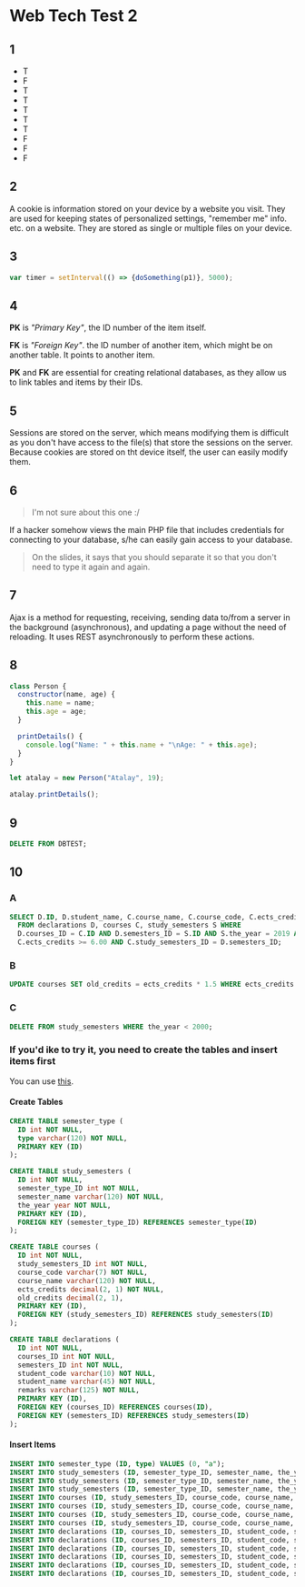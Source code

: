 # Web Tech Test 2

## 1

- T
- F
- T
- T
- T
- T
- T
- F
- F
- F

## 2

A cookie is information stored on your device by a website you visit. They are used for keeping states of personalized settings, "remember me" info. etc. on a website. They are stored as single or multiple files on your device.

## 3

```js
var timer = setInterval(() => {doSomething(p1)}, 5000);
```

## 4

**PK** is *"Primary Key"*, the ID number of the item itself.

**FK** is *"Foreign Key"*. the ID number of another item, which might be on another table. It points to another item.

**PK** and **FK** are essential for creating relational databases, as they allow us to link tables and items by their IDs.

## 5

Sessions are stored on the server, which means modifying them is difficult as you don't have access to the file(s) that store the sessions on the server. Because cookies are stored on tht device itself, the user can easily modify them.

## 6

> I'm not sure about this one :/

If a hacker somehow views the main PHP file that includes credentials for connecting to your database, s/he can easily gain access to your database.

> On the slides, it says that you should separate it so that you don't need to type it again and again.

## 7

Ajax is a method for requesting, receiving, sending data to/from a server in the background (asynchronous), and updating a page without the need of reloading. It uses REST asynchronously to perform these actions.

## 8

```js
class Person {
  constructor(name, age) {
    this.name = name;
    this.age = age;
  }

  printDetails() {
    console.log("Name: " + this.name + "\nAge: " + this.age);
  }
}

let atalay = new Person("Atalay", 19);

atalay.printDetails();
```

## 9

```SQL
DELETE FROM DBTEST;
```

## 10

### A

```SQL
SELECT D.ID, D.student_name, C.course_name, C.course_code, C.ects_credits, S.the_year 
  FROM declarations D, courses C, study_semesters S WHERE
  D.courses_ID = C.ID AND D.semesters_ID = S.ID AND S.the_year = 2019 AND
  C.ects_credits >= 6.00 AND C.study_semesters_ID = D.semesters_ID;
```

### B

```SQL
UPDATE courses SET old_credits = ects_credits * 1.5 WHERE ects_credits >= 6.00;
```

### C

```SQL
DELETE FROM study_semesters WHERE the_year < 2000;
```

### If you'd ike to try it, you need to create the tables and insert items first

You can use [this](https://www.db-fiddle.com/f/8eHhQNYnQfxoT8NREP9XxU/0).

#### Create Tables

```SQL
CREATE TABLE semester_type (
  ID int NOT NULL,
  type varchar(120) NOT NULL,
  PRIMARY KEY (ID)
);

CREATE TABLE study_semesters (
  ID int NOT NULL,
  semester_type_ID int NOT NULL,
  semester_name varchar(120) NOT NULL,
  the_year year NOT NULL,
  PRIMARY KEY (ID),
  FOREIGN KEY (semester_type_ID) REFERENCES semester_type(ID)
);

CREATE TABLE courses (
  ID int NOT NULL,
  study_semesters_ID int NOT NULL,
  course_code varchar(7) NOT NULL,
  course_name varchar(120) NOT NULL,
  ects_credits decimal(2, 1) NOT NULL,
  old_credits decimal(2, 1),
  PRIMARY KEY (ID),
  FOREIGN KEY (study_semesters_ID) REFERENCES study_semesters(ID)
);

CREATE TABLE declarations (
  ID int NOT NULL,
  courses_ID int NOT NULL,
  semesters_ID int NOT NULL,
  student_code varchar(10) NOT NULL,
  student_name varchar(45) NOT NULL,
  remarks varchar(125) NOT NULL,
  PRIMARY KEY (ID),
  FOREIGN KEY (courses_ID) REFERENCES courses(ID),
  FOREIGN KEY (semesters_ID) REFERENCES study_semesters(ID)
);
```

#### Insert Items

```SQL
INSERT INTO semester_type (ID, type) VALUES (0, "a");
INSERT INTO study_semesters (ID, semester_type_ID, semester_name, the_year) VALUES (1, 0, "s1", 2019);
INSERT INTO study_semesters (ID, semester_type_ID, semester_name, the_year) VALUES (0, 0, "s0", 2018);
INSERT INTO study_semesters (ID, semester_type_ID, semester_name, the_year) VALUES (2, 0, "s2", 2020);
INSERT INTO courses (ID, study_semesters_ID, course_code, course_name, ects_credits, old_credits) VALUES (0, 1, "OK0", "COURSE OK0", 6.00, 5);
INSERT INTO courses (ID, study_semesters_ID, course_code, course_name, ects_credits, old_credits) VALUES (1, 1, "OK1", "COURSE OK1", 7.20, 5);
INSERT INTO courses (ID, study_semesters_ID, course_code, course_name, ects_credits, old_credits) VALUES (2, 0, "NO0", "COURSE NO0", 5.90, 5);
INSERT INTO courses (ID, study_semesters_ID, course_code, course_name, ects_credits, old_credits) VALUES (3, 2, "NO1", "COURSE NO1", 7.20, 5);
INSERT INTO declarations (ID, courses_ID, semesters_ID, student_code, student_name, remarks) VALUES (0, 0, 1, "SC0", "John Doe 01", "");
INSERT INTO declarations (ID, courses_ID, semesters_ID, student_code, student_name, remarks) VALUES (1, 1, 2, "SC1", "John Doe 12", "");
INSERT INTO declarations (ID, courses_ID, semesters_ID, student_code, student_name, remarks) VALUES (2, 2, 0, "SC2", "John Doe 20", "");
INSERT INTO declarations (ID, courses_ID, semesters_ID, student_code, student_name, remarks) VALUES (3, 1, 1, "SC3", "John Doe 11", "");
INSERT INTO declarations (ID, courses_ID, semesters_ID, student_code, student_name, remarks) VALUES (4, 3, 1, "SC4", "John Doe 31", "");
INSERT INTO declarations (ID, courses_ID, semesters_ID, student_code, student_name, remarks) VALUES (5, 0, 2, "SC5", "John Doe 02", "");
```
